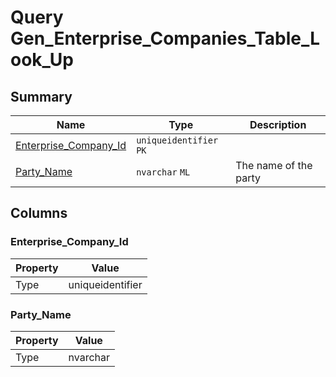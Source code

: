 # Query Gen_Enterprise_Companies_Table_Look_Up


## Summary

| Name | Type | Description |
| - | - | --- |
|[Enterprise_Company_Id](#enterprise_company_id)|`uniqueidentifier` `PK`||
|[Party_Name](#party_name)|`nvarchar` `ML`|The name of the party|

## Columns

### Enterprise_Company_Id

| Property | Value |
| - | - |
|Type|uniqueidentifier|

### Party_Name

| Property | Value |
| - | - |
|Type|nvarchar|


